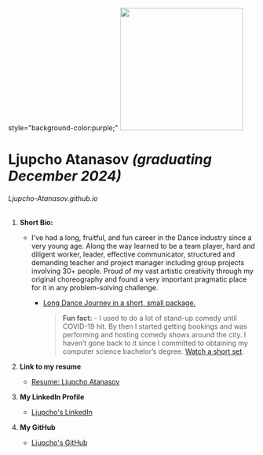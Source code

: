 style="background-color:purple;"
<img src = "https://github.com/user-attachments/assets/e9182644-eb66-420e-b66c-bce9b8b36764" width="250" hight="250">
# Ljupcho Atanasov *(graduating December 2024)*
###### Ljupcho-Atanasov.github.io

1. **Short Bio:**
   - I've had a long, fruitful, and fun career in the Dance industry since a very young age. Along the way learned to be a team player, hard and diligent worker, leader, effective communicator, structured and demanding teacher and project manager including group projects involving 30+ people. Proud of my vast artistic creativity through my original choreography and found a very important pragmatic place for it in any problem-solving challenge.
      - [Long Dance Journey in a short, small package. ](https://youtu.be/NS2KevSf4Ew)

         > **Fun fact:**
            - I used to do a lot of stand-up comedy until COVID-19 hit. By then I started getting bookings and was performing and hosting comedy shows around the city. I haven’t gone back to it since I committed to obtaining my computer science bachelor’s degree.
                [Watch a short set](https://youtu.be/RFoB3TBGZGQ).
  
2. **Link to my resume**
   - [Resume: Ljupcho Atanasov](https://view.officeapps.live.com/op/view.aspx?src=https%3A%2F%2Fraw.githubusercontent.com%2FLjupcho-Atanasov%2FLjupcho-Atanasov.github.io%2Fmain%2FResume%2520-%2520Ljupcho%2520Atanasov.docx&wdOrigin=BROWSELINK)
 
3. **My LinkedIn Profile**
   - [Ljupcho's LinkedIn](https://www.linkedin.com/in/ljupcho-atanasov/)

4. **My GitHub**
   - [Ljupcho's GitHub](https://github.com/Ljupcho-Atanasov)
